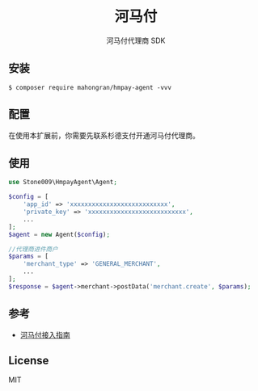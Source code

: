 <h1 align="center"> 河马付 </h1>

<p align="center"> 河马付代理商 SDK</p>


## 安装

```shell
$ composer require mahongran/hmpay-agent -vvv
```

## 配置
在使用本扩展前，你需要先联系杉德支付开通河马付代理商。

## 使用

```php
use Stone009\HmpayAgent\Agent;

$config = [
    'app_id' => 'xxxxxxxxxxxxxxxxxxxxxxxxxxx',
    'private_key' => 'xxxxxxxxxxxxxxxxxxxxxxxxxxx',
    ...
];
$agent = new Agent($config);

//代理商进件商户
$params = [
    'merchant_type' => 'GENERAL_MERCHANT',
    ...
];
$response = $agent->merchant->postData('merchant.create', $params);
```


## 参考
- [河马付接入指南](https://sand.yuque.com/docs/share/f5840d84-08a3-409d-8ab9-854d30562660)

## License

MIT
